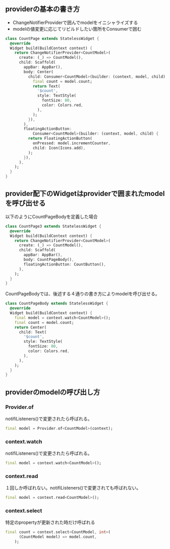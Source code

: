 ## providerの基本の書き方

- ChangeNotifierProvider<Model>で囲んでmodelをイニシャライズする
- modelの値変更に応じてリビルドしたい箇所をConsumer<Model>で囲む

```dart
class CountPage extends StatelessWidget {
  @override
  Widget build(BuildContext context) {
    return ChangeNotifierProvider<CountModel>(
      create: (_) => CountModel(),
      child: Scaffold(
        appBar: AppBar(),
        body: Center(
          child: Consumer<CountModel>(builder: (context, model, child) {
            final count = model.count;
            return Text(
              '$count',
              style: TextStyle(
                fontSize: 80,
                color: Colors.red,
              ),
            );
          }),
        ),
        floatingActionButton:
            Consumer<CountModel>(builder: (context, model, child) {
          return FloatingActionButton(
            onPressed: model.incrementCounter,
            child: Icon(Icons.add),
          );
        }),
      ),
    );
  }
}
```
  
## provider配下のWidgetはproviderで囲まれたmodelを呼び出せる
  
以下のようにCountPageBodyを定義した場合

```dart
class CountPage3 extends StatelessWidget {
  @override
  Widget build(BuildContext context) {
    return ChangeNotifierProvider<CountModel>(
      create: (_) => CountModel(),
      child: Scaffold(
        appBar: AppBar(),
        body: CountPageBody(),
        floatingActionButton: CountButton(),
      ),
    );
  }
}
```

CountPageBodyでは、後述する４通りの書き方によりmodelを呼び出せる。
  
```dart
class CountPageBody extends StatelessWidget {
  @override
  Widget build(BuildContext context) {
    final model = context.watch<CountModel>();
    final count = model.count;
    return Center(
      child: Text(
        '$count',
        style: TextStyle(
          fontSize: 80,
          color: Colors.red,
        ),
      ),
    );
  }
}
```

## providerのmodelの呼び出し方

### Provider.of

notifiListeners()で変更されたら呼ばれる。

```dart
final model = Provider.of<CountModel>(context);
```

### context.watch

notifiListeners()で変更されたら呼ばれる。

```dart
final model = context.watch<CountModel>();
```

### context.read

１回しか呼ばれない。notifiListeners()で変更されても呼ばれない。

```dart
final model = context.read<CountModel>();
```

### context.select

特定のpropertyが更新された時だけ呼ばれる

```dart
final count = context.select<CountModel, int>(
      (CountModel model) => model.count,
    );
```
